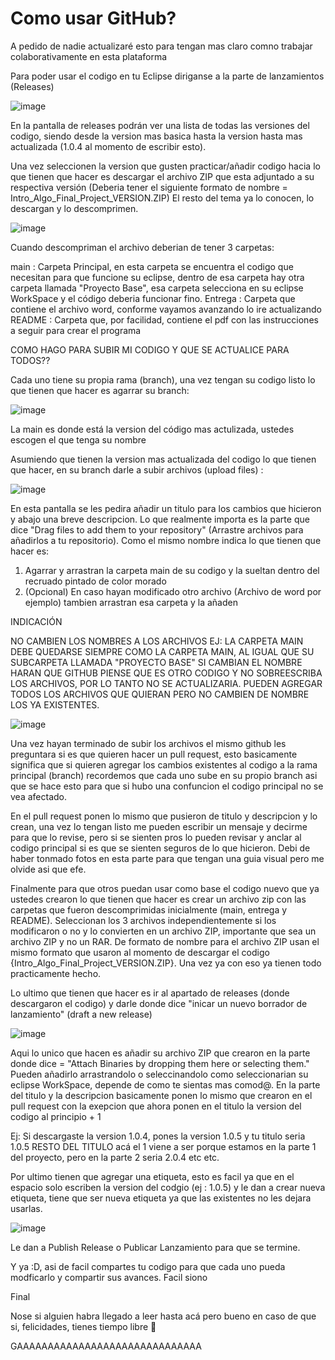 # Como usar GitHub?

A pedido de nadie actualizaré esto para tengan mas claro comno trabajar colaborativamente en esta plataforma

Para poder usar el codigo en tu Eclipse diriganse a la parte de lanzamientos (Releases)

![image](https://github.com/Gimblet/Intro_Algo_Final_Project/assets/116531652/210a90de-d37b-4ba6-898d-5084e477fd59)

En la pantalla de releases podrán ver una lista de todas las versiones del codigo, siendo desde la version mas basica hasta la version hasta mas actualizada (1.0.4 al momento de escribir esto).

Una vez seleccionen la version que gusten practicar/añadir codigo hacia lo que tienen que hacer es descargar el archivo ZIP que esta adjuntado a su respectiva versión (Deberia tener el siguiente formato de nombre = Intro_Algo_Final_Project_VERSION.ZIP) El resto del tema ya lo conocen, lo descargan y lo descomprimen.

![image](https://github.com/Gimblet/Intro_Algo_Final_Project/assets/116531652/746fb378-c0aa-47a1-9632-ad9a7e9f4252)

Cuando descompriman el archivo deberian de tener 3 carpetas:

main : Carpeta Principal, en esta carpeta se encuentra el codigo que necesitan para que funcione su eclipse, dentro de esa carpeta hay otra carpeta llamada "Proyecto Base", esa carpeta selecciona en su eclipse WorkSpace y el código deberia funcionar fino.
Entrega : Carpeta que contiene el archivo word, conforme vayamos avanzando lo ire actualizando
README : Carpeta que, por facilidad, contiene el pdf con las instrucciones a seguir para crear el programa

COMO HAGO PARA SUBIR MI CODIGO Y QUE SE ACTUALICE PARA TODOS??

Cada uno tiene su propia rama (branch), una vez tengan su codigo listo lo que tienen que hacer es agarrar su branch:

![image](https://github.com/Gimblet/Intro_Algo_Final_Project/assets/116531652/045b12ef-1a7c-484b-80ce-4a31881eee67)

La main es donde está la version del código mas actulizada, ustedes escogen el que tenga su nombre

Asumiendo que tienen la version mas actualizada del codigo lo que tienen que hacer, en su branch darle a subir archivos (upload files) :

![image](https://github.com/Gimblet/Intro_Algo_Final_Project/assets/116531652/90c77492-73e4-4aa2-9c32-7ffff3b0e25a)

En esta pantalla se les pedira añadir un titulo para los cambios que hicieron y abajo una breve descripcion. Lo que realmente importa es la parte que dice "Drag files to add them to your repository" (Arrastre archivos para añadirlos a tu repositorio).
Como el mismo nombre indica lo que tienen que hacer es:

1. Agarrar y arrastran la carpeta main de su codigo y la sueltan dentro del recruado pintado de color morado
2. (Opcional) En caso hayan modificado otro archivo (Archivo de word por ejemplo) tambien arrastran esa carpeta y la añaden

INDICACIÓN

NO CAMBIEN LOS NOMBRES A LOS ARCHIVOS EJ: LA CARPETA MAIN DEBE QUEDARSE SIEMPRE COMO LA CARPETA MAIN, AL IGUAL QUE SU SUBCARPETA LLAMADA "PROYECTO BASE" SI CAMBIAN EL NOMBRE HARAN QUE GITHUB PIENSE QUE ES OTRO CODIGO Y NO SOBREESCRIBA LOS ARCHIVOS, POR LO TANTO NO SE ACTUALIZARIA. PUEDEN AGREGAR TODOS LOS ARCHIVOS QUE QUIERAN PERO NO CAMBIEN DE NOMBRE LOS YA EXISTENTES.

![image](https://github.com/Gimblet/Intro_Algo_Final_Project/assets/116531652/834960d2-ab34-4e5a-885c-fcb1133c4388)

Una vez hayan terminado de subir los archivos el mismo github les preguntara si es que quieren hacer un pull request, esto basicamente significa que si quieren agregar los cambios existentes al codigo a la rama principal (branch) recordemos que cada uno sube en su propio branch asi que se hace esto para que si hubo una confuncion el codigo principal no se vea afectado.

En el pull request ponen lo mismo que pusieron de titulo y descripcion y lo crean, una vez lo tengan listo me pueden escribir un mensaje y decirme para que lo revise, pero si se sienten pros lo pueden revisar y anclar al codigo principal si es que se sienten seguros de lo que hicieron. Debi de haber tonmado fotos en esta parte para que tengan una guia visual pero me olvide asi que efe.

Finalmente para que otros puedan usar como base el codigo nuevo que ya ustedes crearon lo que tienen que hacer es crear un archivo zip con las carpetas que fueron descomprimidas inicialmente (main, entrega y README). Seleccionan los 3 archivos independientemente si los modificaron o no y lo convierten en un archivo ZIP, importante que sea un archivo ZIP y no un RAR. De formato de nombre para el archivo ZIP usan el mismo formato que usaron al momento de descargar el codigo {Intro_Algo_Final_Project_VERSION.ZIP}. Una vez ya con eso ya tienen todo practicamente hecho.

Lo ultimo que tienen que hacer es ir al apartado de releases (donde descargaron el codigo) y darle donde dice "inicar un nuevo borrador de lanzamiento" (draft a new release)

![image](https://github.com/Gimblet/Intro_Algo_Final_Project/assets/116531652/0fa34049-56fc-45ee-bc03-ecf427110ede)

Aqui lo unico que hacen es añadir su archivo ZIP que crearon en la parte donde dice = "Attach Binaries by dropping them here or selecting them." Pueden añadirlo arrastrandolo o seleccinandolo como seleccionarian su eclipse WorkSpace, depende de como te sientas mas comod@.
En la parte del titulo y la descripcion basicamente ponen lo mismo que crearon en el pull request con la exepcion que ahora ponen en el titulo la version del codigo al principio + 1

Ej: Si descargaste la version 1.0.4, pones la version 1.0.5 y tu titulo seria 1.0.5 RESTO DEL TITULO
acá el 1 viene a ser porque estamos en la parte 1 del proyecto, pero en la parte 2 seria 2.0.4 etc etc.

Por ultimo tienen que agregar una etiqueta, esto es facil ya que en el espacio solo escriben la version del codgio (ej : 1.0.5) y le dan a crear nueva etiqueta, tiene que ser nueva etiqueta ya que las existentes no les dejara usarlas.

![image](https://github.com/Gimblet/Intro_Algo_Final_Project/assets/116531652/e617862a-8379-4c93-92ab-821532c5d652)

Le dan a Publish Release o Publicar Lanzamiento para que se termine.

Y ya :D, asi de facil compartes tu codigo para que cada uno pueda modficarlo y compartir sus avances. Facil siono

Final

Nose si alguien habra llegado a leer hasta acá pero bueno en caso de que si, felicidades, tienes tiempo libre 🙈

GAAAAAAAAAAAAAAAAAAAAAAAAAAAAAA
